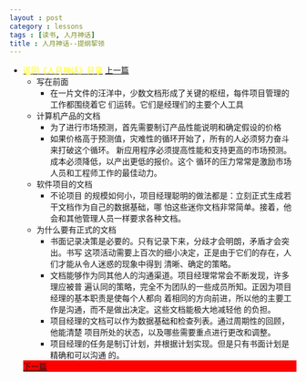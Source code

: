 ```yaml
---
layout : post
category : lessons
tags : [读书, 人月神话]
title : 人月神话--提纲挈领
---
```


<div><ul>
	<li><div>
<a href="/lessons/2013/01/30/man-month-read00/" title="返回《人月神话》目录"><font color="#FFFF00" >返回《人月神话》目录</font></a>
<a href="/lessons/2013/04/08/man-month-read09/" title="上一篇">上一篇</a></div>
		<ul>
	<li><div>写在前面</div>
		<ul>
	<li><div>在一片文件的汪洋中，少数文档形成了关键的枢纽，每件项目管理的工作都围绕着它 们运转。它们是经理们的主要个人工具</div></li></ul></li>
	<li><div>计算机产品的文档</div>
		<ul>
	<li><div>为了进行市场预测，首先需要制订产品性能说明和确定假设的价格</div></li>
	<li><div>如果价格高于预测值，灾难性的循环开始了，所有的人必须努力奋斗来打破这个循环。 新应用程序必须提高性能和支持更高的市场预测。成本必须降低，以产出更低的报价。这个 循环的压力常常是激励市场人员和工程师工作的最佳动力。</div></li></ul></li>
	<li><div>软件项目的文档</div>
		<ul>
	<li><div>不论项目 的规模如何小，项目经理聪明的做法都是：立刻正式生成若干文档作为自己的数据基础，哪 怕这些迷你文档非常简单。接着，他会和其他管理人员一样要求各种文档。</div></li></ul></li>
	<li><div>为什么要有正式的文档</div>
		<ul>
	<li><div>书面记录决策是必要的。只有记录下来，分歧才会明朗，矛盾才会突出。书写 这项活动需要上百次的细小决定，正是由于它们的存在，人们才能从令人迷惑的现象中得到 清晰、确定的策略。</div></li>
	<li><div>文档能够作为同其他人的沟通渠道。项目经理常常会不断发现，许多理应被普 遍认同的策略，完全不为团队的一些成员所知。正因为项目经理的基本职责是使每个人都向 着相同的方向前进，所以他的主要工作是沟通，而不是做出决定。这些文档能极大地减轻他 的负担。</div></li>
	<li><div>项目经理的文档可以作为数据基础和检查列表。通过周期性的回顾，他能清楚 项目所处的状态，以及哪些需要重点进行更改和调整。</div></li>
	<li><div>项目经理的任务是制订计划，并根据计划实现。但是只有书面计划是精确和可以沟通 的。</div></li></ul></li></ul>
		<div style="background-color:#ff0000;"><a href="/lessons/2013/04/21/man-month-read11/" title="下一篇">下一篇</a></div>
</li></ul></div>